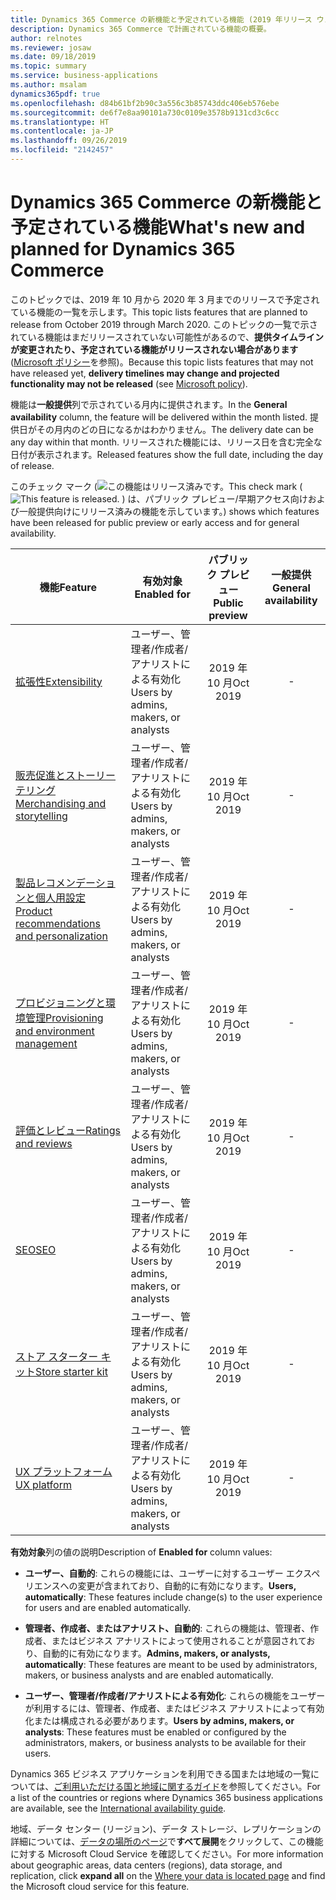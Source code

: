 ```yaml
---
title: Dynamics 365 Commerce の新機能と予定されている機能 (2019 年リリース ウェーブ 2)
description: Dynamics 365 Commerce で計画されている機能の概要。
author: relnotes
ms.reviewer: josaw
ms.date: 09/18/2019
ms.topic: summary
ms.service: business-applications
ms.author: msalam
dynamics365pdf: true
ms.openlocfilehash: d84b61bf2b90c3a556c3b85743ddc406eb576ebe
ms.sourcegitcommit: de6f7e8aa90101a730c0109e3578b9131cd3c6cc
ms.translationtype: HT
ms.contentlocale: ja-JP
ms.lasthandoff: 09/26/2019
ms.locfileid: "2142457"
---
```

# <a name="whats-new-and-planned-for-dynamics-365-commerce"></a><span data-ttu-id="3042a-103">Dynamics 365 Commerce の新機能と予定されている機能</span><span class="sxs-lookup"><span data-stu-id="3042a-103">What's new and planned for Dynamics 365 Commerce</span></span>

<span data-ttu-id="3042a-104">このトピックでは、2019 年 10 月から 2020 年 3 月までのリリースで予定されている機能の一覧を示します。</span><span class="sxs-lookup"><span data-stu-id="3042a-104">This topic lists features that are planned to release from October 2019 through March 2020.</span></span> <span data-ttu-id="3042a-105">このトピックの一覧で示されている機能はまだリリースされていない可能性があるので、**提供タイムラインが変更されたり、予定されている機能がリリースされない場合があります** ([Microsoft ポリシー](https://go.microsoft.com/fwlink/p/?linkid=2007332)を参照)。</span><span class="sxs-lookup"><span data-stu-id="3042a-105">Because this topic lists features that may not have released yet, **delivery timelines may change and projected functionality may not be released** (see [Microsoft policy](https://go.microsoft.com/fwlink/p/?linkid=2007332)).</span></span>

<span data-ttu-id="3042a-106">機能は**一般提供**列で示されている月内に提供されます。</span><span class="sxs-lookup"><span data-stu-id="3042a-106">In the **General availability** column, the feature will be delivered within the month listed.</span></span> <span data-ttu-id="3042a-107">提供日がその月内のどの日になるかはわかりません。</span><span class="sxs-lookup"><span data-stu-id="3042a-107">The delivery date can be any day within that month.</span></span> <span data-ttu-id="3042a-108">リリースされた機能には、リリース日を含む完全な日付が表示されます。</span><span class="sxs-lookup"><span data-stu-id="3042a-108">Released features show the full date, including the day of release.</span></span>

<span data-ttu-id="3042a-109">このチェック マーク (![この機能はリリース済みです。](/dynamics365-release-plan/media/green-checkmark.png "この機能はリリース済みです。")</span><span class="sxs-lookup"><span data-stu-id="3042a-109">This check mark (![This feature is released.](/dynamics365-release-plan/media/green-checkmark.png "This feature is released.")</span></span> <span data-ttu-id="3042a-110">) は、パブリック プレビュー/早期アクセス向けおよび一般提供向けにリリース済みの機能を示しています。</span><span class="sxs-lookup"><span data-stu-id="3042a-110">) shows which features have been released for public preview or early access and for general availability.</span></span>

| <span data-ttu-id="3042a-111">機能</span><span class="sxs-lookup"><span data-stu-id="3042a-111">Feature</span></span>    | <span data-ttu-id="3042a-112">有効対象</span><span class="sxs-lookup"><span data-stu-id="3042a-112">Enabled for</span></span>    |  <span data-ttu-id="3042a-113">パブリック プレビュー</span><span class="sxs-lookup"><span data-stu-id="3042a-113">Public preview</span></span> |  <span data-ttu-id="3042a-114">一般提供</span><span class="sxs-lookup"><span data-stu-id="3042a-114">General availability</span></span> | 
| ---------- |---------------- | :---------------: |:--------------: |
| [<span data-ttu-id="3042a-115">拡張性</span><span class="sxs-lookup"><span data-stu-id="3042a-115">Extensibility</span></span>](extensibility.md) | <span data-ttu-id="3042a-116">ユーザー、管理者/作成者/アナリストによる有効化</span><span class="sxs-lookup"><span data-stu-id="3042a-116">Users by admins, makers, or analysts</span></span>| <span data-ttu-id="3042a-117">2019 年 10 月</span><span class="sxs-lookup"><span data-stu-id="3042a-117">Oct 2019</span></span>|- | 
| [<span data-ttu-id="3042a-118">販売促進とストーリーテリング</span><span class="sxs-lookup"><span data-stu-id="3042a-118">Merchandising and storytelling</span></span>](merchandizing-storytelling.md) | <span data-ttu-id="3042a-119">ユーザー、管理者/作成者/アナリストによる有効化</span><span class="sxs-lookup"><span data-stu-id="3042a-119">Users by admins, makers, or analysts</span></span>| <span data-ttu-id="3042a-120">2019 年 10 月</span><span class="sxs-lookup"><span data-stu-id="3042a-120">Oct 2019</span></span>|- | 
| [<span data-ttu-id="3042a-121">製品レコメンデーションと個人用設定</span><span class="sxs-lookup"><span data-stu-id="3042a-121">Product recommendations and personalization</span></span>](recommendations.md) | <span data-ttu-id="3042a-122">ユーザー、管理者/作成者/アナリストによる有効化</span><span class="sxs-lookup"><span data-stu-id="3042a-122">Users by admins, makers, or analysts</span></span>| <span data-ttu-id="3042a-123">2019 年 10 月</span><span class="sxs-lookup"><span data-stu-id="3042a-123">Oct 2019</span></span>|- | 
| [<span data-ttu-id="3042a-124">プロビジョニングと環境管理</span><span class="sxs-lookup"><span data-stu-id="3042a-124">Provisioning and environment management</span></span>](provisioning-environment-management.md) | <span data-ttu-id="3042a-125">ユーザー、管理者/作成者/アナリストによる有効化</span><span class="sxs-lookup"><span data-stu-id="3042a-125">Users by admins, makers, or analysts</span></span>| <span data-ttu-id="3042a-126">2019 年 10 月</span><span class="sxs-lookup"><span data-stu-id="3042a-126">Oct 2019</span></span>|- | 
| [<span data-ttu-id="3042a-127">評価とレビュー</span><span class="sxs-lookup"><span data-stu-id="3042a-127">Ratings and reviews</span></span>](ratings-reviews.md) | <span data-ttu-id="3042a-128">ユーザー、管理者/作成者/アナリストによる有効化</span><span class="sxs-lookup"><span data-stu-id="3042a-128">Users by admins, makers, or analysts</span></span>| <span data-ttu-id="3042a-129">2019 年 10 月</span><span class="sxs-lookup"><span data-stu-id="3042a-129">Oct 2019</span></span>|- | 
| [<span data-ttu-id="3042a-130">SEO</span><span class="sxs-lookup"><span data-stu-id="3042a-130">SEO</span></span>](seo.md) | <span data-ttu-id="3042a-131">ユーザー、管理者/作成者/アナリストによる有効化</span><span class="sxs-lookup"><span data-stu-id="3042a-131">Users by admins, makers, or analysts</span></span>| <span data-ttu-id="3042a-132">2019 年 10 月</span><span class="sxs-lookup"><span data-stu-id="3042a-132">Oct 2019</span></span>|- | 
| [<span data-ttu-id="3042a-133">ストア スターター キット</span><span class="sxs-lookup"><span data-stu-id="3042a-133">Store starter kit</span></span>](store-starter-kit.md) | <span data-ttu-id="3042a-134">ユーザー、管理者/作成者/アナリストによる有効化</span><span class="sxs-lookup"><span data-stu-id="3042a-134">Users by admins, makers, or analysts</span></span>| <span data-ttu-id="3042a-135">2019 年 10 月</span><span class="sxs-lookup"><span data-stu-id="3042a-135">Oct 2019</span></span>|- | 
| [<span data-ttu-id="3042a-136">UX プラットフォーム</span><span class="sxs-lookup"><span data-stu-id="3042a-136">UX platform</span></span>](ux-platform.md) | <span data-ttu-id="3042a-137">ユーザー、管理者/作成者/アナリストによる有効化</span><span class="sxs-lookup"><span data-stu-id="3042a-137">Users by admins, makers, or analysts</span></span>| <span data-ttu-id="3042a-138">2019 年 10 月</span><span class="sxs-lookup"><span data-stu-id="3042a-138">Oct 2019</span></span>|- | 

<span data-ttu-id="3042a-139">**有効対象**列の値の説明</span><span class="sxs-lookup"><span data-stu-id="3042a-139">Description of **Enabled for** column values:</span></span>

- <span data-ttu-id="3042a-140">**ユーザー、自動的**: これらの機能には、ユーザーに対するユーザー エクスペリエンスへの変更が含まれており、自動的に有効になります。</span><span class="sxs-lookup"><span data-stu-id="3042a-140">**Users, automatically**: These features include change(s) to the user experience for users and are enabled automatically.</span></span>

- <span data-ttu-id="3042a-141">**管理者、作成者、またはアナリスト、自動的**: これらの機能は、管理者、作成者、またはビジネス アナリストによって使用されることが意図されており、自動的に有効になります。</span><span class="sxs-lookup"><span data-stu-id="3042a-141">**Admins, makers, or analysts, automatically**: These features are meant to be used by administrators, makers, or business analysts and are enabled automatically.</span></span>

- <span data-ttu-id="3042a-142">**ユーザー、管理者/作成者/アナリストによる有効化**: これらの機能をユーザーが利用するには、管理者、作成者、またはビジネス アナリストによって有効化または構成される必要があります。</span><span class="sxs-lookup"><span data-stu-id="3042a-142">**Users by admins, makers, or analysts**: These features must be enabled or configured by the administrators, makers, or business analysts to be available for their users.</span></span>


<span data-ttu-id="3042a-143">Dynamics 365 ビジネス アプリケーションを利用できる国または地域の一覧については、[ご利用いただける国と地域に関するガイド](https://aka.ms/dynamics_365_international_availability_deck)を参照してください。</span><span class="sxs-lookup"><span data-stu-id="3042a-143">For a list of the countries or regions where Dynamics 365 business applications are available, see the [International availability guide](https://aka.ms/dynamics_365_international_availability_deck).</span></span> 

<span data-ttu-id="3042a-144">地域、データ センター (リージョン)、データ ストレージ、レプリケーションの詳細については、[データの場所のページ](https://www.microsoft.com/trust-center/privacy/data-location)で**すべて展開**をクリックして、この機能に対する Microsoft Cloud Service を確認してください。</span><span class="sxs-lookup"><span data-stu-id="3042a-144">For more information about geographic areas, data centers (regions), data storage, and replication, click **expand all** on the [Where your data is located page](https://www.microsoft.com/trust-center/privacy/data-location) and find the Microsoft cloud service for this feature.</span></span> 
